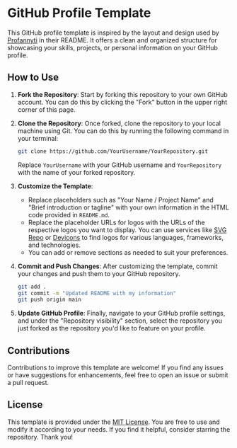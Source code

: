 # GitHub Profile Template

This GitHub profile template is inspired by the layout and design used by [Profannyti](https://github.com/Profannyti) in their README. It offers a clean and organized structure for showcasing your skills, projects, or personal information on your GitHub profile.

## How to Use

1. **Fork the Repository**: Start by forking this repository to your own GitHub account. You can do this by clicking the "Fork" button in the upper right corner of this page.

2. **Clone the Repository**: Once forked, clone the repository to your local machine using Git. You can do this by running the following command in your terminal:

    ```bash
    git clone https://github.com/YourUsername/YourRepository.git
    ```

    Replace `YourUsername` with your GitHub username and `YourRepository` with the name of your forked repository.

3. **Customize the Template**:
    - Replace placeholders such as "Your Name / Project Name" and "Brief introduction or tagline" with your own information in the HTML code provided in `README.md`.
    - Replace the placeholder URLs for logos with the URLs of the respective logos you want to display. You can use services like [SVG Repo](https://www.svgrepo.com/) or [Devicons](https://devicon.dev/) to find logos for various languages, frameworks, and technologies.
    - You can add or remove sections as needed to suit your preferences.

4. **Commit and Push Changes**: After customizing the template, commit your changes and push them to your GitHub repository.

    ```bash
    git add .
    git commit -m "Updated README with my information"
    git push origin main
    ```

5. **Update GitHub Profile**: Finally, navigate to your GitHub profile settings, and under the "Repository visibility" section, select the repository you just forked as the repository you'd like to feature on your profile.

## Contributions

Contributions to improve this template are welcome! If you find any issues or have suggestions for enhancements, feel free to open an issue or submit a pull request.

## License

This template is provided under the [MIT License](LICENSE). You are free to use and modify it according to your needs. If you find it helpful, consider starring the repository. Thank you!
